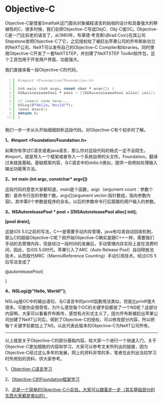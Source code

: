 # Objective-C

Objective-C是借鉴Smalltalk这门面向对象编程语言的始祖的设计和具备强大的移植性的C，很多时候，我们会把Objective-C写成ObjC、Obj-C或OC。Objective-C是一门比较老的语言了，从1980年，布莱德·考克斯\\(Brad Cox\\)在其公司Stepstone发明Objective-C了它，之后授权给了被赶出苹果公司的乔布斯新创立的NeXT公司，NeXT可以发布自己的Objective-C Compiler和libraries。同时使用Objective-C开发了一套NeXTSTEP，并创建了NeXTSTEP Toolkit软件包，这个工具包用于开发用户界面，功能强大。

我们直接来看一段Objective-C的代码，

![](/assets/123.png)

我们一步一步从头开始细细剖析这段代码，对Objective-C有个初步的了解。

**1、\#import &lt;Foundation/Foundation.h&gt;**

如果你有学过C语言或者java语言，那么你对这段代码的格式一定不会陌生。\#import，就是导入一个框架或者导入一个系统自带的头文件。Foundation，翻译过来就是基础。基础框架内容，与C语言中的stdio.h类似，提供一些例如处理输入输出功能等方法。

**2、int main \(int argc, constchar\* argv\[\]\)**

这段代码的意思大家都知道，main是个函数，argc（argument count：参数个数）是命令行总的参数个数。argv\[\]\(argument vector:指针数组，指向参数内容\)，其中第0个参数是程序的全名，以后的参数命令行后面跟的用户输入的参数。

**3、NSAutoreleasePool \* pool = \[\[NSAutoreleasePool alloc\] init\];**

**\[pool drain\];**

这是iOS 5.0之前的写法，C++是需要手动内存管理，java有垃圾自动回收机制，那么C的超级Objective-C呢？刚开始Objective-C确实是跟C++一样，需要我们手动的去管理内存，但是经过一段时间的发展后，手动管理内存实际上是在浪费时间，因此，在iOS 5.0时代，苹果引入了ARC（Auto Release Pool）自动释放池技术，从而取代MRC（MannulReference Counting）手动引用技术。经过iOS 5后写法变成了

@autoreleasePool{

}

**4、NSLog\(@"Hello, World!"\);**

NSLog是OC中的输出语句，与C语言中的printf函数用法类似，但是比printf强大很多。可能你会很奇怪，为什么感觉每个OC的关键字前都放了一个NS呢？这部分内容啊，大家可以看看乔布斯传，感觉有点形式主义了。因为乔布斯被赶出苹果公司创建了NeXT公司后，得到了Objective-C的授权，可以修改部分内容，所以把每个关键字前都加上了NS。以此代表此版本的Objective-C为NeXT公司所有。

---

以上就是关于Objective-C的部分基础内容。给大家一个进行一个快速入门，关于Objective-C更加细致的内容和学习，大家可以参考文末所列出的链接，因为Objective-C经过这么多年的发展，网上的资料非常的多，笔者在此列出当初学习时所用到的资料，供大家参考。

1、[Objective-C语言学习](https://pan.baidu.com/s/1pLlu8C7)

2、[Objective-C的Foundation框架学习](https://pan.baidu.com/s/1jIoS8J0)

3、[这是一个简单的Objective-C小实验，大家可以跟着走一走（其实基础部分的东西大家都是类似的）](http://v.youku.com/v_show/id_XMjg2NTg0NTQyMA==.html?spm=a2h3j.8428770.3416059.1)

